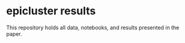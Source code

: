 # epicluster results

This repository holds all data, notebooks, and results presented in the paper.
